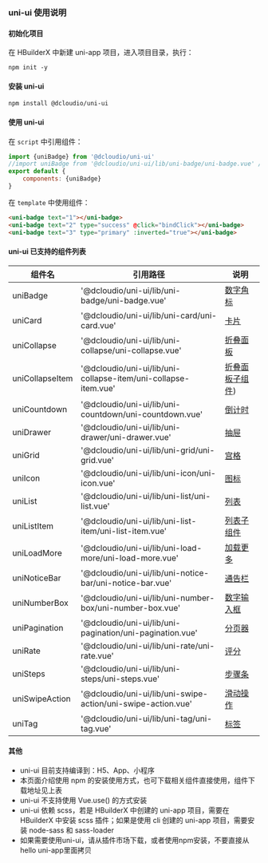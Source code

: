 ### uni-ui 使用说明

#### 初始化项目

在 HBuilderX 中新建 uni-app 项目，进入项目目录，执行：

```
npm init -y
```

#### 安装 uni-ui

```
npm install @dcloudio/uni-ui
```

#### 使用 uni-ui

在 ``script`` 中引用组件：

```javascript
import {uniBadge} from '@dcloudio/uni-ui'
//import uniBadge from '@dcloudio/uni-ui/lib/uni-badge/uni-badge.vue' //也可使用此方式引入组件
export default {
    components: {uniBadge}
}
```

在 ``template`` 中使用组件：

```html
<uni-badge text="1"></uni-badge>
<uni-badge text="2" type="success" @click="bindClick"></uni-badge>
<uni-badge text="3" type="primary" :inverted="true"></uni-badge>
```

#### uni-ui 已支持的组件列表

|组件名			|引用路径														|说明			|
|---|---|---|
|uniBadge		|'@dcloudio/uni-ui/lib/uni-badge/uni-badge.vue'					|[数字角标](https://ext.dcloud.net.cn/plugin?id=21)|
|uniCard		|'@dcloudio/uni-ui/lib/uni-card/uni-card.vue'					|[卡片](https://ext.dcloud.net.cn/plugin?id=22)			|
|uniCollapse	|'@dcloudio/uni-ui/lib/uni-collapse/uni-collapse.vue'			|[折叠面板](http://ext.dcloud.net.cn/plugin?id=23)		|
|uniCollapseItem|'@dcloudio/uni-ui/lib/uni-collapse-item/uni-collapse-item.vue'	|[折叠面板子组件](https://ext.dcloud.net.cn/plugin?id=23))	|
|uniCountdown	|'@dcloudio/uni-ui/lib/uni-countdown/uni-countdown.vue'			|[倒计时](https://ext.dcloud.net.cn/plugin?id=25)			|
|uniDrawer		|'@dcloudio/uni-ui/lib/uni-drawer/uni-drawer.vue'				|[抽屉](https://ext.dcloud.net.cn/plugin?id=26)			|
|uniGrid		|'@dcloudio/uni-ui/lib/uni-grid/uni-grid.vue'					|[宫格](https://ext.dcloud.net.cn/plugin?id=27)			|
|uniIcon		|'@dcloudio/uni-ui/lib/uni-icon/uni-icon.vue'					|[图标](https://ext.dcloud.net.cn/plugin?id=28)			|
|uniList		|'@dcloudio/uni-ui/lib/uni-list/uni-list.vue'					|[列表](https://ext.dcloud.net.cn/plugin?id=24)			|
|uniListItem	|'@dcloudio/uni-ui/lib/uni-list-item/uni-list-item.vue'			|[列表子组件](https://ext.dcloud.net.cn/plugin?id=24)		|
|uniLoadMore	|'@dcloudio/uni-ui/lib/uni-load-more/uni-load-more.vue'			|[加载更多](https://ext.dcloud.net.cn/plugin?id=29)		|
|uniNoticeBar	|'@dcloudio/uni-ui/lib/uni-notice-bar/uni-notice-bar.vue'		|[通告栏](https://ext.dcloud.net.cn/plugin?id=30)			|
|uniNumberBox	|'@dcloudio/uni-ui/lib/uni-number-box/uni-number-box.vue'		|[数字输入框](https://ext.dcloud.net.cn/plugin?id=31)		|
|uniPagination	|'@dcloudio/uni-ui/lib/uni-pagination/uni-pagination.vue'		|[分页器](https://ext.dcloud.net.cn/plugin?id=32)			|
|uniRate		|'@dcloudio/uni-ui/lib/uni-rate/uni-rate.vue'					|[评分](https://ext.dcloud.net.cn/plugin?id=33)			|
|uniSteps		|'@dcloudio/uni-ui/lib/uni-steps/uni-steps.vue'					|[步骤条](https://ext.dcloud.net.cn/plugin?id=34)			|
|uniSwipeAction	|'@dcloudio/uni-ui/lib/uni-swipe-action/uni-swipe-action.vue'	|[滑动操作](http://ext.dcloud.net.cn/plugin?id=181)			|
|uniTag			|'@dcloudio/uni-ui/lib/uni-tag/uni-tag.vue'						|[标签](https://ext.dcloud.net.cn/plugin?id=35)			|

#### 其他

- uni-ui 目前支持编译到：H5、App、小程序
- 本页面介绍使用 npm 的安装使用方式，也可下载相关组件直接使用，组件下载地址见上表
- uni-ui 不支持使用 Vue.use() 的方式安装
- uni-ui 依赖 scss，若是 HBuilderX 中创建的 uni-app 项目，需要在 HBuilderX 中安装 scss 插件；如果是使用 cli 创建的 uni-app 项目，需要安装 node-sass 和 sass-loader
- 如果需要使用uni-ui，请从插件市场下载，或者使用npm安装，不要直接从hello uni-app里面拷贝
